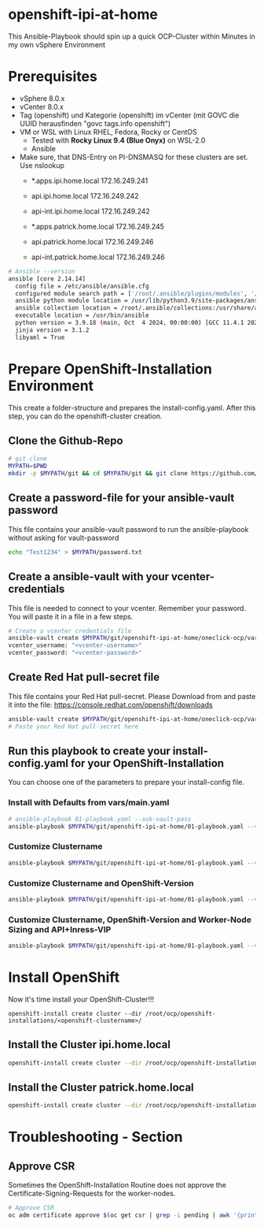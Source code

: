 # openshift-ipi-at-home
This Ansible-Playbook should spin up a quick OCP-Cluster within Minutes in my own vSphere Environment

# Prerequisites
- vSphere 8.0.x
- vCenter 8.0.x
- Tag (openshift) und Kategorie (openshift) im vCenter (mit GOVC die UUID herausfinden "govc tags.info openshift")
- VM or WSL with Linux RHEL, Fedora, Rocky or CentOS
  - Tested with **Rocky Linux 9.4 (Blue Onyx)** on WSL-2.0
  - Ansible
- Make sure, that DNS-Entry on PI-DNSMASQ for these clusters are set. Use nslookup
  - *.apps.ipi.home.local  172.16.249.241
  - api.ipi.home.local 172.16.249.242
  - api-int.ipi.home.local 172.16.249.242

  - *.apps.patrick.home.local  172.16.249.245
  - api.patrick.home.local 172.16.249.246
  - api-int.patrick.home.local 172.16.249.246


```bash
# Ansible --version
ansible [core 2.14.14]
  config file = /etc/ansible/ansible.cfg
  configured module search path = ['/root/.ansible/plugins/modules', '/usr/share/ansible/plugins/modules']
  ansible python module location = /usr/lib/python3.9/site-packages/ansible
  ansible collection location = /root/.ansible/collections:/usr/share/ansible/collections
  executable location = /usr/bin/ansible
  python version = 3.9.18 (main, Oct  4 2024, 00:00:00) [GCC 11.4.1 20231218 (Red Hat 11.4.1-3)] (/usr/bin/python3)
  jinja version = 3.1.2
  libyaml = True
```

# Prepare OpenShift-Installation Environment
This create a folder-structure and prepares the install-config.yaml. After this step, you can do the openshift-cluster creation.

## Clone the Github-Repo
```bash
# git clone
MYPATH=$PWD
mkdir -p $MYPATH/git && cd $MYPATH/git && git clone https://github.com/Patthecat249/openshift-ipi-at-home.git
```
## Create a password-file for your ansible-vault password
This file contains your ansible-vault password to run the ansible-playbook without asking for vault-password
```bash
echo "Test1234" > $MYPATH/password.txt
```

## Create a ansible-vault with your vcenter-credentials
This file is needed to connect to your vcenter. Remember your password. You will paste it in a file in a few steps.
```bash
# Create a vcenter credentials file
ansible-vault create $MYPATH/git/openshift-ipi-at-home/oneclick-ocp/vars/vcenter_credentials.yaml --vault-password-file $MYPATH/password.txt
vcenter_username: "<vcenter-username>"
vcenter_password: "<vcenter-password>"
```

## Create Red Hat pull-secret file
This file contains your Red Hat pull-secret. Please Download from and paste it into the file:
<https://console.redhat.com/openshift/downloads>
```bash
ansible-vault create $MYPATH/git/openshift-ipi-at-home/oneclick-ocp/vars/pull-secret --vault-password-file $MYPATH/password.txt
# Paste your Red Hat pull-secret here
```



## Run this playbook to create your install-config.yaml for your OpenShift-Installation
You can choose one of the parameters to prepare your install-config file.

### Install with Defaults from vars/main.yaml
```bash
# ansible-playbook 01-playbook.yaml --ask-vault-pass
ansible-playbook $MYPATH/git/openshift-ipi-at-home/01-playbook.yaml --vault-password-file $MYPATH/password.txt
```
### Customize Clustername
```bash
ansible-playbook $MYPATH/git/openshift-ipi-at-home/01-playbook.yaml --vault-password-file $MYPATH/password.txt -e "openshift_clustername=ipi"
```

### Customize Clustername and OpenShift-Version
```bash
ansible-playbook $MYPATH/git/openshift-ipi-at-home/01-playbook.yaml --vault-password-file $MYPATH/password.txt -e "openshift_clustername=patrick" -e "openshift_version=4.16.20"
```

### Customize Clustername, OpenShift-Version and Worker-Node Sizing and API+Inress-VIP
```bash
ansible-playbook $MYPATH/git/openshift-ipi-at-home/01-playbook.yaml --vault-password-file $MYPATH/password.txt -e "openshift_clustername=patrick" -e "openshift_version=4.16.20" -e "worker_node_count=4" -e "worker_cpu=8" -e "worker_memory=16384" -e "worker_disksize=200" -e "openshift_api_vip=172.16.249.245" -e "openshift_ingress_vip=172.16.249.246"
```

# Install OpenShift
Now it's time install your OpenShift-Cluster!!!

`openshift-install create cluster --dir /root/ocp/openshift-installations/<openshift-clustername>/`

## Install the Cluster ipi.home.local
```bash
openshift-install create cluster --dir /root/ocp/openshift-installations/ipi/
```
## Install the Cluster patrick.home.local
```bash
openshift-install create cluster --dir /root/ocp/openshift-installations/patrick/
```

# Troubleshooting - Section
## Approve CSR
Sometimes the OpenShift-Installation Routine does not approve the Certificate-Signing-Requests for the worker-nodes.
```bash
# Approve CSR
oc adm certificate approve $(oc get csr | grep -i pending | awk '{print $1}')
```